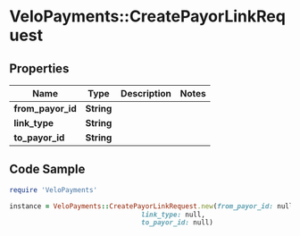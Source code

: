 # VeloPayments::CreatePayorLinkRequest

## Properties

Name | Type | Description | Notes
------------ | ------------- | ------------- | -------------
**from_payor_id** | **String** |  | 
**link_type** | **String** |  | 
**to_payor_id** | **String** |  | 

## Code Sample

```ruby
require 'VeloPayments'

instance = VeloPayments::CreatePayorLinkRequest.new(from_payor_id: null,
                                 link_type: null,
                                 to_payor_id: null)
```


